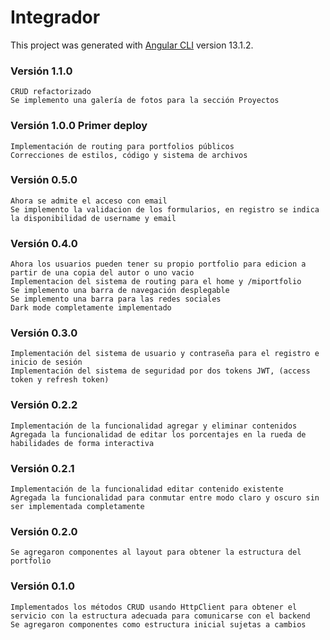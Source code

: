 # Integrador

This project was generated with [Angular CLI](https://github.com/angular/angular-cli) version 13.1.2.

### Versión 1.1.0
    CRUD refactorizado
    Se implemento una galería de fotos para la sección Proyectos

### Versión 1.0.0 Primer deploy
    Implementación de routing para portfolios públicos
    Correcciones de estilos, código y sistema de archivos

### Versión 0.5.0
    Ahora se admite el acceso con email
    Se implemento la validacion de los formularios, en registro se indica la disponibilidad de username y email

### Versión 0.4.0
    Ahora los usuarios pueden tener su propio portfolio para edicion a partir de una copia del autor o uno vacio
    Implementacion del sistema de routing para el home y /miportfolio
    Se implemento una barra de navegación desplegable
    Se implemento una barra para las redes sociales
    Dark mode completamente implementado

### Versión 0.3.0
    Implementación del sistema de usuario y contraseña para el registro e inicio de sesión
    Implementación del sistema de seguridad por dos tokens JWT, (access token y refresh token)

### Versión 0.2.2
    Implementación de la funcionalidad agregar y eliminar contenidos
    Agregada la funcionalidad de editar los porcentajes en la rueda de habilidades de forma interactiva

### Versión 0.2.1
    Implementación de la funcionalidad editar contenido existente
    Agregada la funcionalidad para conmutar entre modo claro y oscuro sin ser implementada completamente
    
### Versión 0.2.0
	Se agregaron componentes al layout para obtener la estructura del portfolio

### Versión 0.1.0
	Implementados los métodos CRUD usando HttpClient para obtener el servicio con la estructura adecuada para comunicarse con el backend
    Se agregaron componentes como estructura inicial sujetas a cambios
